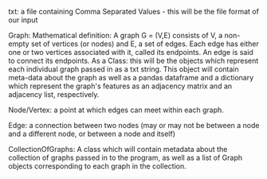 txt: a file containing Comma Separated Values - this will be the file format of our input

Graph: 
    Mathematical definition: A graph G = (V,E) consists of V, a non-empty set of vertices (or nodes) and E, a set of edges. Each edge has either one or two vertices associated with it, called its endpoints. An edge is said to connect its endpoints.
    As a Class: this will be the objects which represent each individual graph passed in as a txt string. This object will contain meta-data about the graph as well as a pandas dataframe and a dictionary which represent the graph's features as an adjacency matrix and an adjacency list, respectively.

Node/Vertex: a point at which edges can meet within each graph.

Edge: a connection between two nodes (may or may not be between a node and a different node, or between a node and itself)

CollectionOfGraphs: A class which will contain metadata about the collection of graphs passed in to the program, as well as a list of Graph objects corresponding to each graph in the collection.
